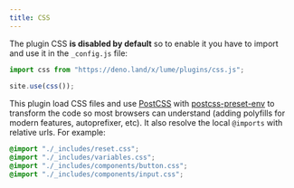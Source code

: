 ```yaml
---
title: CSS
---
```


The plugin CSS **is disabled by default** so to enable it you have to import and use it in the `_config.js` file:


```js
import css from "https://deno.land/x/lume/plugins/css.js";
  
site.use(css());
```

This plugin load CSS files and use [PostCSS](https://postcss.org/) with [postcss-preset-env](https://preset-env.cssdb.org/) to transform the code so most browsers can understand (adding polyfills for modern features, autoprefixer, etc). It also resolve the local `@imports` with relative urls. For example:

```css
@import "./_includes/reset.css";
@import "./_includes/variables.css";
@import "./_includes/components/button.css";
@import "./_includes/components/input.css";
```